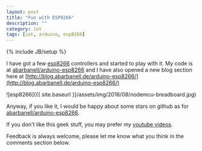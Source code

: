 ```yaml
---
layout: post
title: "Fun with ESP8266"
description: ""
category: iot
tags: [iot, arduino, esp8266]
---
```

{% include JB/setup %}

I have got a few [esp8266](https://espressif.com/en/products/hardware/esp8266ex/overview)
controllers and started to play with it. My code is at 
[abarbanell/arduino-esp8266](https://github.com/abarbanell/arduino-esp8266) and I have also 
opened a new blog section here at 
[http://blog.abarbanell.de/arduino-esp8266/](http://blog.abarbanell.de/arduino-esp8266/)

![esp8266]({{ site.baseurl }}/assets/img/2016/08/nodemcu-breadboard.jpg)

Anyway, if you like it, I would be happy about some stars on github
as for [abarbanell/arduino-esp8266](https://github.com/abarbanell/arduino-esp8266).

If you don't like this geek stuff, you may prefer my
[youtube videos](https://www.youtube.com/playlist?list=PLyu5cHg7bWPjyymUCRJcpN_-fyoZzvlWh).

Feedback is always welcome, please let me know what you think in
the comments section below.

